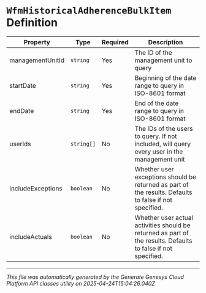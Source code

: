 # `WfmHistoricalAdherenceBulkItem` Definition

| Property | Type | Required | Description |
|----------|------|----------|-------------|
| managementUnitId | `string` | Yes | The ID of the management unit to query |
| startDate | `string` | Yes | Beginning of the date range to query in ISO-8601 format |
| endDate | `string` | Yes | End of the date range to query in ISO-8601 format |
| userIds | `string[]` | No | The IDs of the users to query. If not included, will query every user in the management unit |
| includeExceptions | `boolean` | No | Whether user exceptions should be returned as part of the results. Defaults to false if not specified. |
| includeActuals | `boolean` | No | Whether user actual activities should be returned as part of the results. Defaults to false if not specified. |

---

*This file was automatically generated by the Generate Genesys Cloud Platform API classes utility on 2025-04-24T15:04:26.040Z*